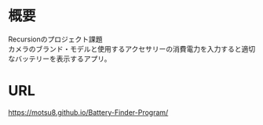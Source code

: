 # 概要
Recursionのプロジェクト課題  
カメラのブランド・モデルと使用するアクセサリーの消費電力を入力すると適切なバッテリーを表示するアプリ。

# URL
https://motsu8.github.io/Battery-Finder-Program/